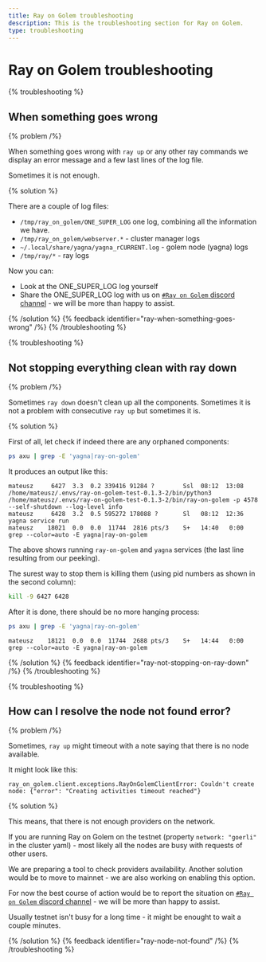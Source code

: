 ```yaml
---
title: Ray on Golem troubleshooting
description: This is the troubleshooting section for Ray on Golem.
type: troubleshooting
---
```


# Ray on Golem troubleshooting

{% troubleshooting %}

## When something goes wrong
 
{% problem /%}

When something goes wrong with `ray up` or any other ray commands we display an error message and a few last lines of the log file.

Sometimes it is not enough.

{% solution %}

There are a couple of log files:
- `/tmp/ray_on_golem/ONE_SUPER_LOG` one log, combining all the information we have.
- `/tmp/ray_on_golem/webserver.*` - cluster manager logs
- `~/.local/share/yagna/yagna_rCURRENT.log` - golem node (yagna) logs
- `/tmp/ray/*` - ray logs

Now you can:
- Look at the ONE_SUPER_LOG log yourself
- Share the ONE_SUPER_LOG log with us on [`#Ray on Golem` discord channel](https://chat.golem.network/) - we will be more than happy to assist.


{% /solution %}
{% feedback identifier="ray-when-something-goes-wrong" /%}
{% /troubleshooting %}


{% troubleshooting %}

## Not stopping everything clean with ray down

{% problem /%}

Sometimes `ray down` doesn't clean up all the components. Sometimes it is not a problem with consecutive `ray up` but sometimes it is.

{% solution %}

First of all, let check if indeed there are any orphaned components:
```bash
ps axu | grep -E 'yagna|ray-on-golem'
```

It produces an output like this:
```
mateusz     6427  3.3  0.2 339416 91284 ?        Ssl  08:12  13:08 /home/mateusz/.envs/ray-on-golem-test-0.1.3-2/bin/python3 /home/mateusz/.envs/ray-on-golem-test-0.1.3-2/bin/ray-on-golem -p 4578 --self-shutdown --log-level info
mateusz     6428  3.2  0.5 595272 178088 ?       Sl   08:12  12:36 yagna service run
mateusz    18021  0.0  0.0  11744  2816 pts/3    S+   14:40   0:00 grep --color=auto -E yagna|ray-on-golem
```

The above shows running `ray-on-golem` and `yagna` services (the last line resulting from our peeking).

The surest way to stop them is killing them (using pid numbers as shown in the second column):
```bash
kill -9 6427 6428
```

After it is done, there should be no more hanging process:
```bash
ps axu | grep -E 'yagna|ray-on-golem'
```
```
mateusz    18121  0.0  0.0  11744  2688 pts/3    S+   14:44   0:00 grep --color=auto -E yagna|ray-on-golem
```



{% /solution %}
{% feedback identifier="ray-not-stopping-on-ray-down" /%}
{% /troubleshooting %}

{% troubleshooting %}

## How can I resolve the node not found error?
 
{% problem /%}

Sometimes, `ray up` might timeout with a note saying that there is no node available.

It might look like this:
```
ray_on_golem.client.exceptions.RayOnGolemClientError: Couldn't create node: {"error": "Creating activities timeout reached"}

```

{% solution %}

This means, that there is not enough providers on the network. 

If you are running Ray on Golem on the testnet (property `network: "goerli"` in the cluster yaml) - most likely all the nodes are busy with requests of other users.

We are preparing a tool to check providers availability.
Another solution would be to move to mainnet - we are also working on enabling this option.

For now the best course of action would be to report the situation on [`#Ray on Golem` discord channel](https://chat.golem.network/) - we will be more than happy to assist.

Usually testnet isn't busy for a long time - it might be enought to wait a couple minutes.

{% /solution %}
{% feedback identifier="ray-node-not-found" /%}
{% /troubleshooting %}


<!--
{% troubleshooting %}

## Libraries not present on the cluster 
 

{% problem /%}

Description

{% solution %}

Solution

{% /solution %}
{% feedback identifier="ray-unique-tip-reference-for-feedback-gathering" /%}
{% /troubleshooting %}
-->


<!--
{% troubleshooting %}

## Libraries not installing properly on the cluster 
 

{% problem /%}

Description

{% solution %}

Solution

{% /solution %}
{% feedback identifier="ray-unique-tip-reference-for-feedback-gathering" /%}
{% /troubleshooting %}
-->



<!--
{% troubleshooting %}

## Topic
 

{% problem /%}

Description

{% solution %}

Solution

{% /solution %}
{% feedback identifier="ray-unique-tip-reference-for-feedback-gathering" /%}
{% /troubleshooting %}
-->
